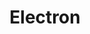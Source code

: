 ---
title: Electron
img: electron.svg
confidence: 1
description: Framework I use for personal desktop apps projects. Allows me to keep using my comfort tools like React in other enviroments.
---